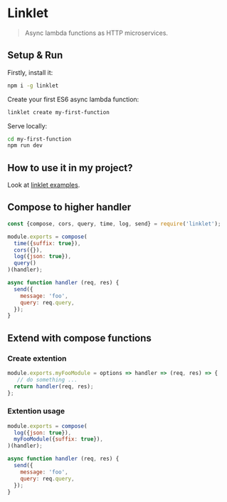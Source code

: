 # Linklet

> Async lambda functions as HTTP microservices.

## Setup & Run

Firstly, install it:

```bash
npm i -g linklet
```

Create your first ES6 async lambda function:

```bash
linklet create my-first-function
```

Serve locally:

```bash
cd my-first-function
npm run dev
```

## How to use it in my project?

Look at [linklet examples](https://github.com/CodeCommission/linklet-examples).

## Compose to higher handler

```javascript
const {compose, cors, query, time, log, send} = require('linklet');

module.exports = compose(
  time({suffix: true}),
  cors({}),
  log({json: true}),
  query()
)(handler);

async function handler (req, res) {
  send({
    message: 'foo',
    query: req.query,
  });
}
```

## Extend with compose functions

### Create extention

```javascript
module.exports.myFooModule = options => handler => (req, res) => {
   // do something ...
  return handler(req, res);
};
```

### Extention usage

```javascript
module.exports = compose(
  log({json: true}),
  myFooModule({suffix: true}),
)(handler);

async function handler (req, res) {
  send({
    message: 'foo',
    query: req.query,
  });
}
```